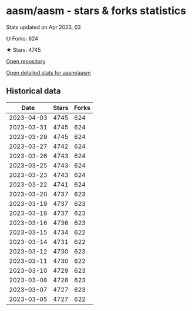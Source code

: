 # aasm/aasm - stars & forks statistics

Stats updated on Apr 2023, 03

☋ Forks: 624

★ Stars: 4745

[Open repository](https://github.com/aasm/aasm)

[Open detailed stats for aasm/aasm](https://reviewgithub.com/rep/aasm/aasm)

## Historical data
| Date | Stars | Forks |
|------|-------|-------|
| 2023-04-03 | 4745 | 624 | 
| 2023-03-31 | 4745 | 624 | 
| 2023-03-29 | 4745 | 624 | 
| 2023-03-27 | 4742 | 624 | 
| 2023-03-26 | 4743 | 624 | 
| 2023-03-25 | 4743 | 624 | 
| 2023-03-23 | 4743 | 624 | 
| 2023-03-22 | 4741 | 624 | 
| 2023-03-20 | 4737 | 623 | 
| 2023-03-19 | 4737 | 623 | 
| 2023-03-18 | 4737 | 623 | 
| 2023-03-16 | 4736 | 623 | 
| 2023-03-15 | 4734 | 622 | 
| 2023-03-14 | 4731 | 622 | 
| 2023-03-12 | 4730 | 623 | 
| 2023-03-11 | 4730 | 622 | 
| 2023-03-10 | 4729 | 623 | 
| 2023-03-08 | 4728 | 623 | 
| 2023-03-07 | 4727 | 623 | 
| 2023-03-05 | 4727 | 622 | 

